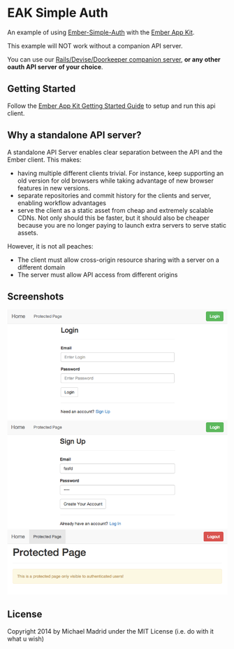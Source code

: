 # EAK Simple Auth

An example of using [Ember-Simple-Auth](https://github.com/simplabs/ember-simple-auth) with the
[Ember App Kit](https://github.com/stefanpenner/ember-app-kit).

This example will NOT work without a companion API server.


You can use our [Rails/Devise/Doorkeeper companion server](https://github.com/digitalplaywright/rails-token-auth),
**or any other oauth API server of your choice**.

## Getting Started

Follow the [Ember App Kit Getting Started Guide](http://iamstef.net/ember-app-kit/guides/getting-started.html) to setup and run this api client.

## Why a standalone API server?

A standalone API Server enables clear separation between the API and the Ember client. This makes:

* having multiple different clients trivial. For instance, keep supporting an old version for old browsers while taking advantage of new browser features in new versions.
* separate repositories and commit history for the clients and server, enabling workflow advantages
* serve the client as a static asset from cheap and extremely scalable CDNs. Not only should this be faster, but it should also be cheaper because you are no longer paying to launch extra servers to serve static assets.

However, it is not all peaches:

* The client must allow cross-origin resource sharing with a server on a different domain
* The server must allow API access from different origins

## Screenshots

![Login](/public/assets/images/login.png "Login")
![Sign Up](/public/assets/images/signup.png "Sign Up")
![Signed In](/public/assets/images/signedin.png "Signed In")

## License

Copyright 2014 by Michael Madrid under the MIT License (i.e. do with it what u wish)

